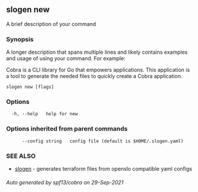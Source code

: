 ## slogen new

A brief description of your command

### Synopsis

A longer description that spans multiple lines and likely contains examples
and usage of using your command. For example:

Cobra is a CLI library for Go that empowers applications.
This application is a tool to generate the needed files
to quickly create a Cobra application.

```
slogen new [flags]
```

### Options

```
  -h, --help   help for new
```

### Options inherited from parent commands

```
      --config string   config file (default is $HOME/.slogen.yaml)
```

### SEE ALSO

* [slogen](slogen.md)	 - generates terraform files from openslo compatible yaml configs

###### Auto generated by spf13/cobra on 29-Sep-2021

